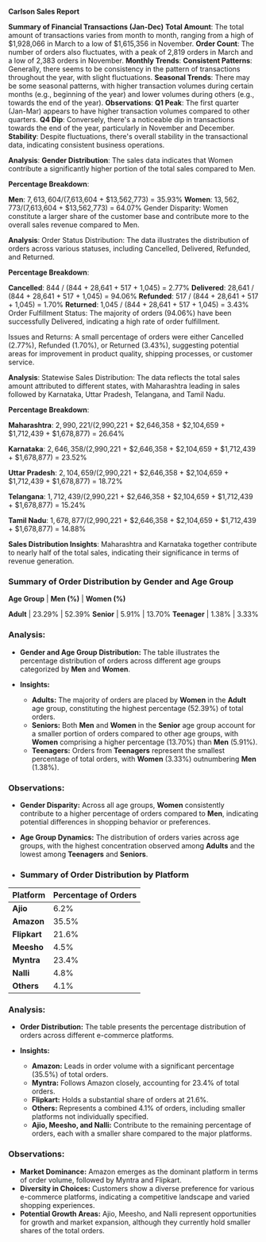 **Carlson Sales Report**

**Summary of Financial Transactions (Jan-Dec)**
**Total Amount**: The total amount of transactions varies from month to month, ranging from a high of $1,928,066 in March to a low of $1,615,356 in November.
**Order Count**: The number of orders also fluctuates, with a peak of 2,819 orders in March and a low of 2,383 orders in November.
**Monthly Trends**:
**Consistent Patterns**: Generally, there seems to be consistency in the pattern of transactions throughout the year, with slight fluctuations.
**Seasonal Trends**: There may be some seasonal patterns, with higher transaction volumes during certain months (e.g., beginning of the year) and lower volumes during others (e.g., towards the end of the year).
**Observations**:
**Q1 Peak**: The first quarter (Jan-Mar) appears to have higher transaction volumes compared to other quarters.
**Q4 Dip**: Conversely, there's a noticeable dip in transactions towards the end of the year, particularly in November and December.
**Stability**: Despite fluctuations, there's overall stability in the transactional data, indicating consistent business operations.

**Analysis**:
**Gender Distribution**: The sales data indicates that Women contribute a significantly higher portion of the total sales compared to Men.

**Percentage Breakdown**:

**Men**: $7,613,604 / ($7,613,604 + $13,562,773) = 35.93%
**Women**: $13,562,773 / ($7,613,604 + $13,562,773) = 64.07%
Gender Disparity: Women constitute a larger share of the customer base and contribute more to the overall sales revenue compared to Men.

**Analysis**:
Order Status Distribution: The data illustrates the distribution of orders across various statuses, including Cancelled, Delivered, Refunded, and Returned.

**Percentage Breakdown**:

**Cancelled**: 844 / (844 + 28,641 + 517 + 1,045) = 2.77%
**Delivered**: 28,641 / (844 + 28,641 + 517 + 1,045) = 94.06%
**Refunded**: 517 / (844 + 28,641 + 517 + 1,045) = 1.70%
**Returned**: 1,045 / (844 + 28,641 + 517 + 1,045) = 3.43%
Order Fulfillment Status: The majority of orders (94.06%) have been successfully Delivered, indicating a high rate of order fulfillment.

Issues and Returns: A small percentage of orders were either Cancelled (2.77%), Refunded (1.70%), or Returned (3.43%), suggesting potential areas for improvement in product quality, shipping processes, or customer service.

**Analysis**:
Statewise Sales Distribution: The data reflects the total sales amount attributed to different states, with Maharashtra leading in sales followed by Karnataka, Uttar Pradesh, Telangana, and Tamil Nadu.

**Percentage Breakdown**:

**Maharashtra**: $2,990,221 / ($2,990,221 + $2,646,358 + $2,104,659 + $1,712,439 + $1,678,877) = 26.64%

**Karnataka**: $2,646,358 / ($2,990,221 + $2,646,358 + $2,104,659 + $1,712,439 + $1,678,877) = 23.52%

**Uttar Pradesh**: $2,104,659 / ($2,990,221 + $2,646,358 + $2,104,659 + $1,712,439 + $1,678,877) = 18.72%

**Telangana**: $1,712,439 / ($2,990,221 + $2,646,358 + $2,104,659 + $1,712,439 + $1,678,877) = 15.24%

**Tamil Nadu**: $1,678,877 / ($2,990,221 + $2,646,358 + $2,104,659 + $1,712,439 + $1,678,877) = 14.88%

**Sales Distribution Insights**: Maharashtra and Karnataka together contribute to nearly half of the total sales, indicating their significance in terms of revenue generation.

### Summary of Order Distribution by Gender and Age Group

**Age Group** | **Men (%)** | **Women (%)**

**Adult** | 23.29% | 52.39%
**Senior** | 5.91% | 13.70%
**Teenager** | 1.38% | 3.33%

### Analysis:

- **Gender and Age Group Distribution:** The table illustrates the percentage distribution of orders across different age groups categorized by **Men** and **Women**.

- **Insights:**
  - **Adults:** The majority of orders are placed by **Women** in the **Adult** age group, constituting the highest percentage (52.39%) of total orders.
  - **Seniors:** Both **Men** and **Women** in the **Senior** age group account for a smaller portion of orders compared to other age groups, with **Women** comprising a higher percentage (13.70%) than **Men** (5.91%).
  - **Teenagers:** Orders from **Teenagers** represent the smallest percentage of total orders, with **Women** (3.33%) outnumbering **Men** (1.38%).

### Observations:

- **Gender Disparity:** Across all age groups, **Women** consistently contribute to a higher percentage of orders compared to **Men**, indicating potential differences in shopping behavior or preferences.

- **Age Group Dynamics:** The distribution of orders varies across age groups, with the highest concentration observed among **Adults** and the lowest among **Teenagers** and **Seniors**.

- ### Summary of Order Distribution by Platform

**Platform** | **Percentage of Orders**
---|---
**Ajio** | 6.2%
**Amazon** | 35.5%
**Flipkart** | 21.6%
**Meesho** | 4.5%
**Myntra** | 23.4%
**Nalli** | 4.8%
**Others** | 4.1%

### Analysis:

- **Order Distribution:** The table presents the percentage distribution of orders across different e-commerce platforms.

- **Insights:**
  - **Amazon:** Leads in order volume with a significant percentage (35.5%) of total orders.
  - **Myntra:** Follows Amazon closely, accounting for 23.4% of total orders.
  - **Flipkart:** Holds a substantial share of orders at 21.6%.
  - **Others:** Represents a combined 4.1% of orders, including smaller platforms not individually specified.
  - **Ajio, Meesho, and Nalli:** Contribute to the remaining percentage of orders, each with a smaller share compared to the major platforms.

### Observations:

- **Market Dominance:** Amazon emerges as the dominant platform in terms of order volume, followed by Myntra and Flipkart.
- **Diversity in Choices:** Customers show a diverse preference for various e-commerce platforms, indicating a competitive landscape and varied shopping experiences.
- **Potential Growth Areas:** Ajio, Meesho, and Nalli represent opportunities for growth and market expansion, although they currently hold smaller shares of the total orders.



